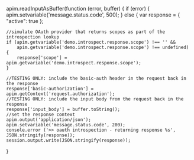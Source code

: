 apim.readInputAsBuffer(function (error, buffer) { if (error) { apim.setvariable('message.status.code', 500); } else { var response = { "active": true };

	//simulate OAuth provider that returns scopes as part of the introspection lookup
	if (apim.getvariable('demo.introspect.response.scope') !== '' &&
		apim.getvariable('demo.introspect.response.scope') !== undefined) {
		response['scope'] = apim.getvariable('demo.introspect.response.scope');
	}

	//TESTING ONLY: include the basic-auth header in the request back in the response
	response['basic-authorization'] = apim.getContext('request.authorization');
	//TESTING ONLY: include the input body from the request back in the response
	response['input_body'] = buffer.toString();
	//set the response context
	apim.output('application/json');
	apim.setvariable('message.status.code', 200);
	console.error ('>> oauth introspection - returning response %s', JSON.stringify(response));
	session.output.write(JSON.stringify(response));
}
